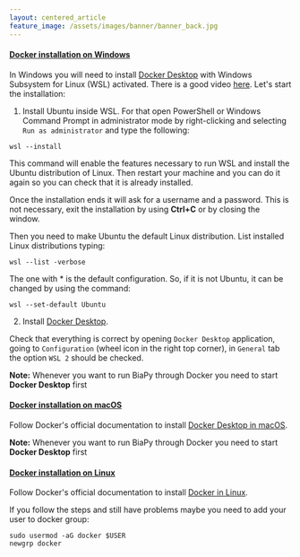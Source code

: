 ```yaml
---
layout: centered_article
feature_image: /assets/images/banner/banner_back.jpg
---
```


<h4> <a id="win_install" href="#win_install">Docker installation on Windows</a> </h4>

<span id="win_inst_des">

In Windows you will need to install <a href="https://docs.docker.com/desktop/install/windows-install/" target="_blank" rel="noopener noreferrer">Docker Desktop</a> with Windows Subsystem for Linux (WSL) activated. There is a good video <a href="https://www.youtube.com/watch?v=PB7zM3JrgkI" target="_blank" rel="noopener noreferrer">here</a>. Let's start the installation:

1. Install Ubuntu inside WSL. For that open PowerShell or Windows Command Prompt in administrator mode by right-clicking and selecting ``Run as administrator`` and type the following: 

```
wsl --install
```

This command will enable the features necessary to run WSL and install the Ubuntu distribution of Linux. Then restart your machine and you can do it again so you can check that it is already installed. 

Once the installation ends it will ask for a username and a password. This is not necessary, exit the installation by using **Ctrl+C** or by closing the window.

Then you need to make Ubuntu the default Linux distribution. List installed Linux distributions typing:

```
wsl --list -verbose
```

The one with * is the default configuration. So, if it is not Ubuntu, it can be changed by using the command:

```
wsl --set-default Ubuntu
```
2. Install <a href="https://docs.docker.com/desktop/install/windows-install" target="_blank" rel="noopener noreferrer">Docker Desktop</a>. 

Check that everything is correct by opening ``Docker Desktop`` application, going to ``Configuration`` (wheel icon in the right top corner), in ``General`` tab the option ``WSL 2`` should be checked. 

<div class="alert alert-info" role="alert"><i class="fa fa-info-circle"></i> <b>Note:</b> Whenever you want to run BiaPy through Docker you need to start <b>Docker Desktop</b> first</div>

<h4> <a id="mac_install" href="#mac_install">Docker installation on macOS</a> </h4>

Follow Docker's official documentation to install <a href="https://docs.docker.com/desktop/install/mac-install/" target="_blank" rel="noopener noreferrer">Docker Desktop in macOS</a>. 

<div class="alert alert-info" role="alert"><i class="fa fa-info-circle"></i> <b>Note:</b> Whenever you want to run BiaPy through Docker you need to start <b>Docker Desktop</b> first</div>

<h4> <a id="linux_install" href="#linux_install">Docker installation on Linux</a> </h4>

Follow Docker's official documentation to install <a href="https://docs.docker.com/desktop/install/linux-install/" target="_blank" rel="noopener noreferrer">Docker in Linux</a>. 

If you follow the steps and still have problems maybe you need to add your user to docker group:

```
sudo usermod -aG docker $USER
newgrp docker
```
